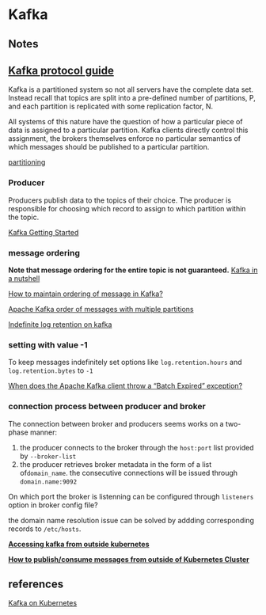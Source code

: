 # Kafka

## Notes

## [Kafka protocol guide](https://kafka.apache.org/protocol)

Kafka is a partitioned system so not all servers have the complete data set. Instead recall that topics are split into a pre-defined number of partitions, P, and each partition is replicated with some replication factor, N.

All systems of this nature have the question of how a particular piece of data is assigned to a particular partition. Kafka clients directly control this assignment, the brokers themselves enforce no particular semantics of which messages should be published to a particular partition.

[partitioning](https://kafka.apache.org/protocol#protocol_partitioning)

### Producer

Producers publish data to the topics of their choice. The producer is responsible for choosing which record to assign to which partition within the topic.

[Kafka Getting Started](https://kafka.apache.org/documentation/#intro_producers)

### message ordering

**Note that message ordering for the entire topic is not guaranteed.**
[Kafka in a nutshell](https://sookocheff.com/post/kafka/kafka-in-a-nutshell/)

[How to maintain ordering of message in Kafka?](https://stackoverflow.com/questions/42000679/how-to-maintain-ordering-of-message-in-kafka)

[Apache Kafka order of messages with multiple partitions](https://stackoverflow.com/questions/29820384/apache-kafka-order-of-messages-with-multiple-partitions)

[Indefinite log retention on kafka](https://stackoverflow.com/questions/32818820/indefinite-log-retention-on-kafka)

### setting with value -1

To keep messages indefinitely set options like `log.retention.hours` and `log.retention.bytes` to `-1`

[When does the Apache Kafka client throw a “Batch Expired” exception?](https://stackoverflow.com/questions/34794260/when-does-the-apache-kafka-client-throw-a-batch-expired-exception)

### connection process between producer and broker

The connection between broker and producers seems works on a two-phase manner:

1. the producer connects to the broker through the `host:port` list provided by `--broker-list`
1. the producer retrieves broker metadata in the form of a list of`domain_name`. the consecutive connections will be issued through `domain.name:9092`

On which port the broker is listenning can be configured through `listeners` option in broker config file?

the domain name resolution issue can be solved by addding corresponding records to `/etc/hosts`.

**[Accessing kafka from outside kubernetes](https://groups.google.com/forum/#!topic/kubernetes-users/xuRkkZwvrDU)**

**[How to publish/consume messages from outside of Kubernetes Cluster](https://stackoverflow.com/questions/41868161/kafka-in-kubernetes-cluster-how-to-publish-consume-messages-from-outside-of-kub)**

## references

[Kafka on Kubernetes](https://github.com/Yolean/kubernetes-kafka)
